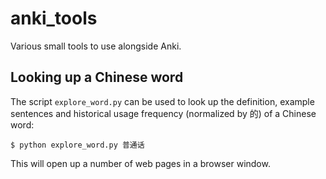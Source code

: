 # anki_tools
Various small tools to use alongside Anki.

## Looking up a Chinese word

The script `explore_word.py` can be used to look up the definition, example sentences and historical usage frequency (normalized by 的) of a Chinese word:

    $ python explore_word.py 普通话
    
This will open up a number of web pages in a browser window.

